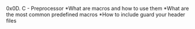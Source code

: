 0x0D. C - Preprocessor
*What are macros and how to use them
*What are the most common predefined macros
*How to include guard your header files
